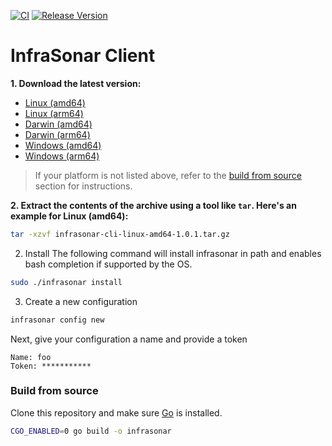 [![CI](https://github.com/infrasonar/infrasonar-cli/workflows/CI/badge.svg)](https://github.com/infrasonar/infrasonar-cli/actions)
[![Release Version](https://img.shields.io/github/release/infrasonar/infrasonar-cli)](https://github.com/infrasonar/infrasonar-cli/releases)


# InfraSonar Client

**1. Download the latest version:**

- [Linux (amd64)](https://github.com/infrasonar/infrasonar-cli/releases/download/v1.0.1/infrasonar-cli-linux-amd64-1.0.1.tar.gz)
- [Linux (arm64)](https://github.com/infrasonar/infrasonar-cli/releases/download/v1.0.1/infrasonar-cli-linux-arm64-1.0.1.tar.gz)
- [Darwin (amd64)](https://github.com/infrasonar/infrasonar-cli/releases/download/v1.0.1/infrasonar-cli-darwin-amd64-1.0.1.tar.gz)
- [Darwin (arm64)](https://github.com/infrasonar/infrasonar-cli/releases/download/v1.0.1/infrasonar-cli-darwin-arm64-1.0.1.tar.gz)
- [Windows (amd64)](https://github.com/infrasonar/infrasonar-cli/releases/download/v1.0.1/infrasonar-cli-windows-amd64-1.0.1.zip)
- [Windows (arm64)](https://github.com/infrasonar/infrasonar-cli/releases/download/v1.0.1/infrasonar-cli-windows-arm64-1.0.1.zip)

> If your platform is not listed above, refer to the [build from source](#build-from-source) section for instructions.

**2. Extract the contents of the archive using a tool like `tar`. Here's an example for Linux (amd64):**
```bash
tar -xzvf infrasonar-cli-linux-amd64-1.0.1.tar.gz
```

2. Install
The following command will install infrasonar in path and enables bash completion if supported by the OS.

```bash
sudo ./infrasonar install
```

3. Create a new configuration

```bash
infrasonar config new
```

Next, give your configuration a name and provide a token

```
Name: foo
Token: ***********
```

### Build from source
Clone this repository and make sure [Go](https://golang.google.cn) is installed.

```bash
CGO_ENABLED=0 go build -o infrasonar
```
